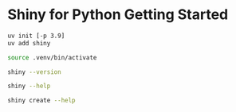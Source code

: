 # Shiny for Python Getting Started

```bash
uv init [-p 3.9]
uv add shiny

source .venv/bin/activate

shiny --version

shiny --help

shiny create --help
```

